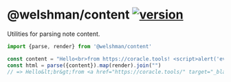 # @welshman/content [![version](https://badgen.net/npm/v/@welshman/content)](https://npmjs.com/package/@welshman/content)

Utilities for parsing note content.

```typescript
import {parse, render} from '@welshman/content'

const content = "Hello<br>from https://coracle.tools! <script>alert('evil')</script>"
const html = parse({content}).map(render).join("")
// => Hello&lt;br&gt;from <a href="https://coracle.tools/" target="_blank">coracle.tools/</a>! &lt;script&gt;alert('evil')&lt;/script&gt;
```
